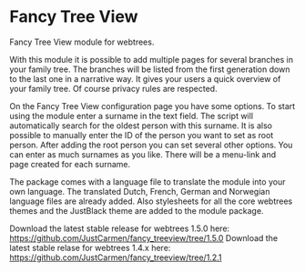 Fancy Tree View
===============

Fancy Tree View module for webtrees. 

With this module it is possible to add multiple pages for several branches in your family tree. The branches will be listed from the first generation down to the last one in a narrative way. It gives your users a quick overview of your family tree. Of course privacy rules are respected.

On the Fancy Tree View configuration page you have some options. To start using the module enter a surname in the text field. The script will automatically search for the oldest person with this surname. It is also possible to manually enter the ID of the person you want to set as root person. After adding the root person you can set several other options. You can enter as much surnames as you like. There will be a menu-link and page created for each surname.

The package comes with a language file to translate the module into your own language. The translated Dutch, French, German and Norwegian language files are already added. Also stylesheets for all the core webtrees themes and the JustBlack theme are added to the module package.

Download the latest stable release for webtrees 1.5.0 here: https://github.com/JustCarmen/fancy_treeview/tree/1.5.0
Download the latest stable relase for webtrees 1.4.x here: https://github.com/JustCarmen/fancy_treeview/tree/1.2.1
